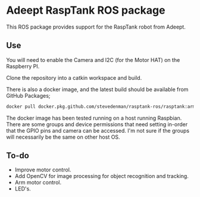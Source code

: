 # Adeept RaspTank ROS package

This ROS package provides support for the RaspTank robot from Adeept.

## Use

You will need to enable the Camera and I2C (for the Motor HAT) on the Raspberry PI.

Clone the repository into a catkin workspace and build.

There is also a docker image, and the latest build should be available from GitHub Packages;

```sh
docker pull docker.pkg.github.com/stevedenman/rasptank-ros/rasptank:arm32v7:melodic
```

The docker image has been tested running on a host running Raspbian. There are some groups and device permissions that need setting in-order that the GPIO pins and camera can be accessed. I'm not sure if the groups will necessarily be the same on other host OS.

## To-do

- Improve motor control.
- Add OpenCV for image processing for object recognition and tracking.
- Arm motor control.
- LED's.
